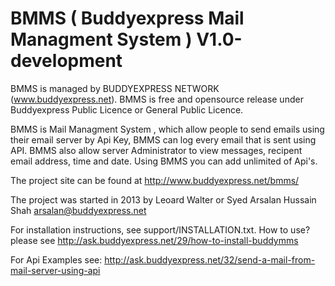 BMMS ( Buddyexpress Mail Managment System ) V1.0-development
=============================================================

BMMS is managed by BUDDYEXPRESS NETWORK (www.buddyexpress.net).
BMMS is free and opensource release under Buddyexpress Public Licence or General Public Licence.

BMMS is Mail Managment System , which allow people to send emails using their email server by Api Key, BMMS can log every email that is sent using API. BMMS also allow server Administrator to view messages, recipent email address, time and date. Using BMMS you can add unlimited of Api's.

The project site can be found at http://www.buddyexpress.net/bmms/

The project was started in 2013 by Leoard Walter or Syed Arsalan Hussain Shah <arsalan@buddyexpress.net>

For installation instructions, see support/INSTALLATION.txt.
How to use? please see http://ask.buddyexpress.net/29/how-to-install-buddymms

For Api Examples see: http://ask.buddyexpress.net/32/send-a-mail-from-mail-server-using-api
